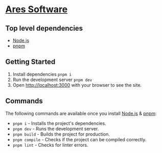 # [Ares Software](https://ares.uy)

## Top level dependencies

- [Node.js](https://nodejs.org)
- [pnpm](https://pnpm.io)

## Getting Started

1. Install dependencies `pnpm i`
2. Run the development server `pnpm dev`
3. Open [http://localhost:3000](http://localhost:3000) with your browser to see the site.

## Commands

The following commands are available once you install [Node.js](https://nodejs.org) & [pnpm](https://pnpm.io):

- `pnpm i`       - Installs the project's dependencies.
- `pnpm dev`     - Runs the development server.
- `pnpm build`   - Builds the project for production.
- `pnpm compile` - Checks if the project can be compiled correctly.
- `pnpm lint`    - Checks for linter errors.